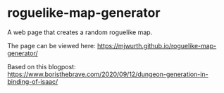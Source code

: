 # roguelike-map-generator
A web page that creates a random roguelike map.

The page can be viewed here:
https://mjwurth.github.io/roguelike-map-generator/

Based on this blogpost:
https://www.boristhebrave.com/2020/09/12/dungeon-generation-in-binding-of-isaac/
